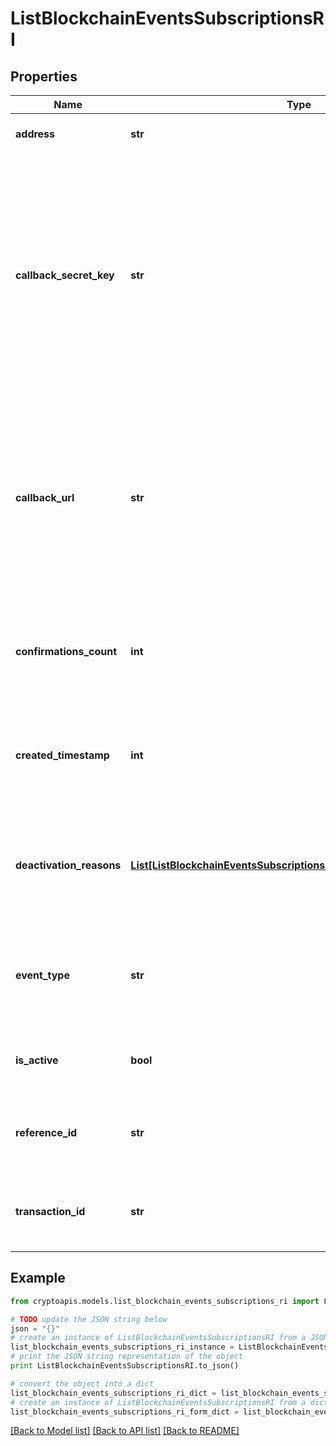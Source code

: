 # ListBlockchainEventsSubscriptionsRI


## Properties
Name | Type | Description | Notes
------------ | ------------- | ------------- | -------------
**address** | **str** | Represents the address of the transaction. | 
**callback_secret_key** | **str** | Represents the Secret Key value provided by the customer. This field is used for security purposes during the callback notification, in order to prove the sender of the callback as Crypto APIs. For more information please see our [Documentation](https://developers.cryptoapis.io/technical-documentation/general-information/callbacks#callback-security). | [optional] 
**callback_url** | **str** | Represents the URL that is set by the customer where the callback will be received at. The callback notification will be received only if and when the event occurs. &#x60;We support ONLY httpS type of protocol&#x60;. | 
**confirmations_count** | **int** | Represents the number of confirmations, i.e. the amount of blocks that have been built on top of this block. | 
**created_timestamp** | **int** | Defines the specific time/date when the subscription was created in Unix Timestamp. | 
**deactivation_reasons** | [**List[ListBlockchainEventsSubscriptionsRIDeactivationReasonsInner]**](ListBlockchainEventsSubscriptionsRIDeactivationReasonsInner.md) | Represents the deactivation reason details, available when a blockchain event subscription has status isActive - false. | [optional] 
**event_type** | **str** | Defines the type of the specific event available for the customer to subscribe to for callback notification. | 
**is_active** | **bool** | Defines whether the subscription is active or not. Set as boolean. | 
**reference_id** | **str** | Represents a unique ID used to reference the specific callback subscription. | 
**transaction_id** | **str** | Represents the unique identification string that defines the transaction. | [optional] 

## Example

```python
from cryptoapis.models.list_blockchain_events_subscriptions_ri import ListBlockchainEventsSubscriptionsRI

# TODO update the JSON string below
json = "{}"
# create an instance of ListBlockchainEventsSubscriptionsRI from a JSON string
list_blockchain_events_subscriptions_ri_instance = ListBlockchainEventsSubscriptionsRI.from_json(json)
# print the JSON string representation of the object
print ListBlockchainEventsSubscriptionsRI.to_json()

# convert the object into a dict
list_blockchain_events_subscriptions_ri_dict = list_blockchain_events_subscriptions_ri_instance.to_dict()
# create an instance of ListBlockchainEventsSubscriptionsRI from a dict
list_blockchain_events_subscriptions_ri_form_dict = list_blockchain_events_subscriptions_ri.from_dict(list_blockchain_events_subscriptions_ri_dict)
```
[[Back to Model list]](../README.md#documentation-for-models) [[Back to API list]](../README.md#documentation-for-api-endpoints) [[Back to README]](../README.md)


